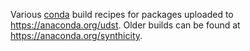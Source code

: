 Various [conda](http://conda.pydata.org) build recipes for packages
uploaded to https://anaconda.org/udst. Older builds can be found at https://anaconda.org/synthicity.

